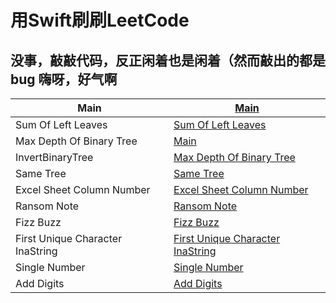 # 用Swift刷刷LeetCode

## 没事，敲敲代码，反正闲着也是闲着（然而敲出的都是bug 嗨呀，好气啊

Main | <a href="https://github.com/GetZero/-Swift-LeetCode/blob/master/LeetCode/main.swift">Main</a>
-------- | --------
Sum Of Left Leaves | <a href="https://github.com/GetZero/-Swift-LeetCode/blob/master/LeetCode/SumOfLeftLeaves.swift">Sum Of Left Leaves</a>
Max Depth Of Binary Tree | <a href="https://github.com/GetZero/-Swift-LeetCode/blob/master/LeetCode/MaxDepthOfBinaryTree.swift">Main</a>
InvertBinaryTree | <a href="https://github.com/GetZero/-Swift-LeetCode/blob/master/LeetCode/InvertBinaryTree.swift">Max Depth Of Binary Tree</a>
Same Tree | <a href="https://github.com/GetZero/-Swift-LeetCode/blob/master/LeetCode/SameTree.swift">Same Tree</a>
Excel Sheet Column Number | <a href="https://github.com/GetZero/-Swift-LeetCode/blob/master/LeetCode/ExcelSheetColumnNumber.swift">Excel Sheet Column Number</a>
Ransom Note | <a href="https://github.com/GetZero/-Swift-LeetCode/blob/master/LeetCode/RansomNote.swift">Ransom Note</a>
Fizz Buzz | <a href="https://github.com/GetZero/-Swift-LeetCode/blob/master/LeetCode/FizzBuzz.swift">Fizz Buzz</a>
First Unique Character InaString | <a href="https://github.com/GetZero/-Swift-LeetCode/blob/master/LeetCode/FirstUniqueCharacterInaString.swift">First Unique Character InaString</a>
Single Number | <a href="https://github.com/GetZero/-Swift-LeetCode/blob/master/LeetCode/SingleNumber.swift">Single Number</a>
Add Digits | <a href="https://github.com/GetZero/-Swift-LeetCode/blob/master/LeetCode/AddDigits.swift">Add Digits</a>
